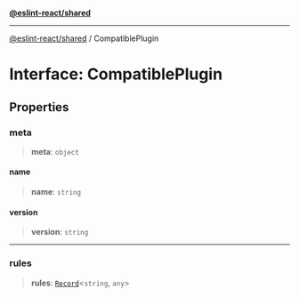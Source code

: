 [**@eslint-react/shared**](../README.md)

***

[@eslint-react/shared](../README.md) / CompatiblePlugin

# Interface: CompatiblePlugin

## Properties

### meta

> **meta**: `object`

#### name

> **name**: `string`

#### version

> **version**: `string`

***

### rules

> **rules**: [`Record`](https://www.typescriptlang.org/docs/handbook/utility-types.html#recordkeys-type)\<`string`, `any`\>

